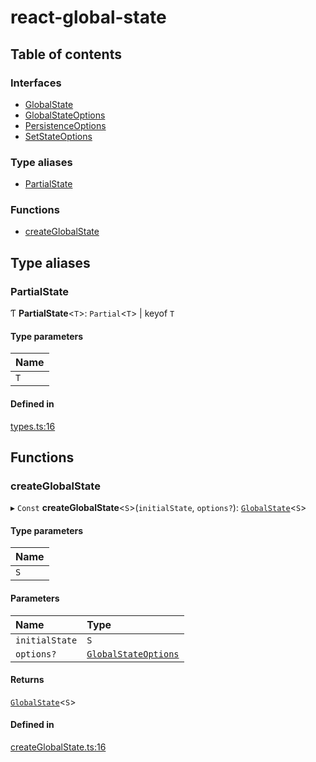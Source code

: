 # react-global-state

## Table of contents

### Interfaces

- [GlobalState](interfaces/GlobalState.md)
- [GlobalStateOptions](interfaces/GlobalStateOptions.md)
- [PersistenceOptions](interfaces/PersistenceOptions.md)
- [SetStateOptions](interfaces/SetStateOptions.md)

### Type aliases

- [PartialState](modules.md#partialstate)

### Functions

- [createGlobalState](modules.md#createglobalstate)

## Type aliases

### PartialState

Ƭ **PartialState**<`T`\>: `Partial`<`T`\> \| keyof `T`

#### Type parameters

| Name |
| :------ |
| `T` |

#### Defined in

[types.ts:16](https://github.com/foobaragency/react-global-state/blob/1698e797/src/types.ts#L16)

## Functions

### createGlobalState

▸ `Const` **createGlobalState**<`S`\>(`initialState`, `options?`): [`GlobalState`](interfaces/GlobalState.md)<`S`\>

#### Type parameters

| Name |
| :------ |
| `S` |

#### Parameters

| Name | Type |
| :------ | :------ |
| `initialState` | `S` |
| `options?` | [`GlobalStateOptions`](interfaces/GlobalStateOptions.md) |

#### Returns

[`GlobalState`](interfaces/GlobalState.md)<`S`\>

#### Defined in

[createGlobalState.ts:16](https://github.com/foobaragency/react-global-state/blob/1698e797/src/createGlobalState.ts#L16)
